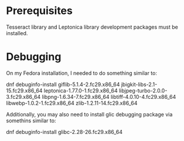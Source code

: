 # Prerequisites
Tesseract library and Leptonica library development packages must be installed.

# Debugging

On my Fedora installation, I needed to do something similar to:

dnf debuginfo-install giflib-5.1.4-2.fc29.x86_64 jbigkit-libs-2.1-15.fc29.x86_64 leptonica-1.77.0-1.fc29.x86_64 libjpeg-turbo-2.0.0-3.fc29.x86_64 libpng-1.6.34-7.fc29.x86_64 libtiff-4.0.10-4.fc29.x86_64 libwebp-1.0.2-1.fc29.x86_64 zlib-1.2.11-14.fc29.x86_64

Additionally, you may also need to install glic debugging package via somethins similar to:

dnf debuginfo-install glibc-2.28-26.fc29.x86_64